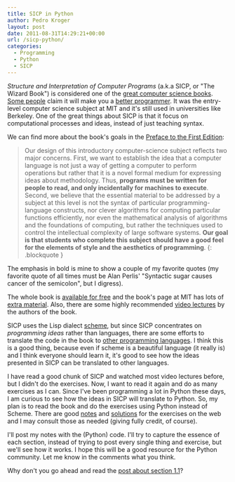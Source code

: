 ```yaml
---
title: SICP in Python
author: Pedro Kroger
layout: post
date: 2011-08-31T14:29:21+00:00
url: /sicp-python/
categories:
  - Programming
  - Python
  - SICP
---
```


_Structure and Interpretation of Computer Programs_ (a.k.a SICP, or "The Wizard
Book") is considered one of the [great computer science books][1]. [Some
people][2] claim it will make you a [better programmer][3]. It was the
entry-level computer science subject at MIT and it's still used in universities
like Berkeley. One of the great things about SICP is that it focus on
computational processes and ideas, instead of just teaching syntax.

<!--more-->

We can find more about the book's goals in the [Preface to the First Edition][4]:

> Our design of this introductory computer-science subject reflects two major
> concerns. First, we want to establish the idea that a computer language is not
> just a way of getting a computer to perform operations but rather that it is a
> novel formal medium for expressing ideas about methodology. Thus, **programs
> must be written for people to read, and only incidentally for machines to
> execute**. Second, we believe that the essential material to be addressed by a
> subject at this level is not the syntax of particular programming-language
> constructs, nor clever algorithms for computing particular functions
> efficiently, nor even the mathematical analysis of algorithms and the
> foundations of computing, but rather the techniques used to control the
> intellectual complexity of large software systems. **Our goal is that students
> who complete this subject should have a good feel for the elements of style
> and the aesthetics of programming**.
{: .blockquote }

The emphasis in bold is mine to show a couple of my favorite quotes (my favorite
quote of all times must be Alan Perlis' "Syntactic sugar causes cancer of the
semicolon", but I digress).

The whole book is [available for free][5] and the book's page at MIT has lots of [extra
material][6]. Also, there are some highly recommended [video lectures][7] by the authors
of the book.

SICP uses the Lisp dialect [scheme][8], but since SICP concentrates on _programming
ideas_ rather than languages, there are some efforts to translate the code in the book to
[other programming languages][9]. I think this is a good thing, because even if scheme is
a beautiful language (it really is) and I think everyone should learn it, it's good to
see how the ideas presented in SICP can be translated to other languages.

I have read a good chunk of SICP and watched most video lectures before, but I didn't do
the exercises. Now, I want to read it again and do as many exercises as I can. Since I've
been programming a lot in Python these days, I am curious to see how the ideas in SICP
will translate to Python. So, my plan is to read the book and do the exercises using
Python instead of Scheme. There are good [notes][10] and [solutions][11] for the
exercises on the web and I may consult those as needed (giving fully credit, of course).

I'll post my notes with the (Python) code. I'll try to capture the essence of each
section, instead of trying to post every single thing and exercise, but we'll see how it
works. I hope this will be a good resource for the Python community. Let me know in the
comments what you think.

Why don't you go ahead and read the [post about section 1.1][12]?

<!-- Links -->

 [1]: http://www.amazon.com/review/R3G05B1TQ5XGZP/ref=cm_cr_rdp_perm
 [2]: http://programming-musings.org/2007/01/31/a-scheme-bookshelf/
 [3]: http://lispy.wordpress.com/2007/10/13/how-studying-sicp-made-me-a-better-programmer/
 [4]: http://mitpress.mit.edu/sicp/full-text/book/book-Z-H-7.html
 [5]: http://mitpress.mit.edu/sicp/full-text/book/book.html
 [6]: http://mitpress.mit.edu/sicp/
 [7]: http://groups.csail.mit.edu/mac/classes/6.001/abelson-sussman-lectures/
 [8]: http://en.wikipedia.org/wiki/Scheme_(programming_language)
 [9]: http://www.codepoetics.com/wiki/index.php?title=Topics:SICP_in_other_languages
 [10]: http://eli.thegreenplace.net/category/programming/lisp/sicp/
 [11]: http://www.kendyck.com/solutions-to-sicp/
 [12]: /sicp-python-1-1-elements-programming/
